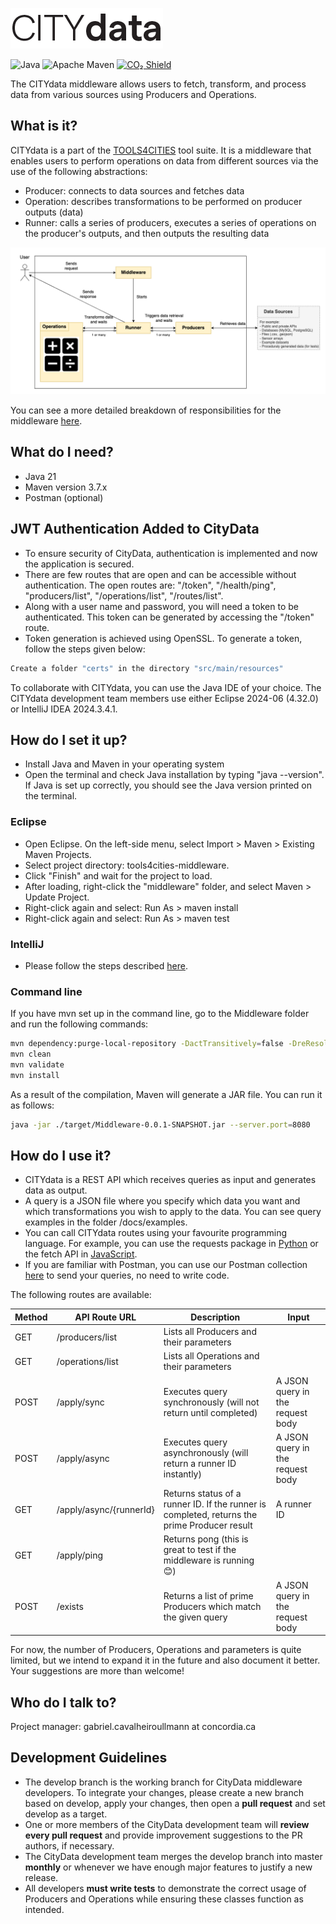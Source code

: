 ![image](./docs/logo.png)

![Java](https://img.shields.io/badge/Java-orange)
![Apache Maven](https://github.com/ptidejteam/ptidej-Ptidej/actions/workflows/maven.yml/badge.svg)
[![CO₂ Shield](https://img.shields.io/badge/CO₂-C_0.36g-C89806)](https://overbrowsing.com/projects/co2-shield)



The CITYdata middleware allows users to fetch, transform, and process data from various sources using Producers and Operations.

## What is it?
CITYdata is a part of the [TOOLS4CITIES](https://www.concordia.ca/research/cities-institute/initiatives/tools4cities.html) tool suite. It is a middleware that enables users to perform operations on data from different sources via the use of the following abstractions:

- Producer: connects to data sources and fetches data
- Operation: describes transformations to be performed on producer outputs (data)
- Runner: calls a series of producers, executes a series of operations on the producer's outputs, and then outputs the resulting data

![image](./docs/simplified-architecture.png)

You can see a more detailed breakdown of responsibilities for the middleware [here](./docs/architecture.png).

## What do I need?

- Java 21
- Maven version 3.7.x
- Postman (optional)

## JWT Authentication Added to CityData

- To ensure security of CityData, authentication is implemented and now the application is secured.
- There are few routes that are open and can be accessible without authentication. The open routes are: "/token", "/health/ping", "producers/list", "/operations/list", "/routes/list".
- Along with a user name and password, you will need a token to be authenticated. This token can be generated by accessing the "/token" route. 
- Token generation is achieved using OpenSSL. To generate a token, follow the steps given below:

```bash
Create a folder "certs" in the directory "src/main/resources"
```
To collaborate with CITYdata, you can use the Java IDE of your choice. The CITYdata development team members use either Eclipse 2024-06 (4.32.0) or IntelliJ IDEA 2024.3.4.1.

## How do I set it up?

- Install Java and Maven in your operating system
- Open the terminal and check Java installation by typing "java --version". If Java is set up correctly, you should see the Java version printed on the terminal.

### Eclipse
- Open Eclipse. On the left-side menu, select Import > Maven > Existing Maven Projects.
- Select project directory: tools4cities-middleware.
- Click "Finish" and wait for the project to load.
- After loading, right-click the "middleware" folder, and select Maven > Update Project.
- Right-click again and select: Run As > maven install
- Right-click again and select: Run As > maven test

### IntelliJ
- Please follow the steps described [here](https://www.jetbrains.com/help/idea/import-project-from-eclipse-page-1.html).

### Command line
If you have mvn set up in the command line, go to the Middleware folder and run the following commands:
```bash
mvn dependency:purge-local-repository -DactTransitively=false -DreResolve=false
mvn clean
mvn validate
mvn install
```

As a result of the compilation, Maven will generate a JAR file. You can run it as follows:
```bash
java -jar ./target/Middleware-0.0.1-SNAPSHOT.jar --server.port=8080
```

## How do I use it?

- CITYdata is a REST API which receives queries as input and generates data as output.
- A query is a JSON file where you specify which data you want and which transformations you wish to apply to the data. You can see query examples in the folder /docs/examples.
- You can call CITYdata routes using your favourite programming language. For example, you can use the requests package in [Python](https://www.geeksforgeeks.org/get-post-requests-using-python/) or the fetch API in [JavaScript](https://developer.mozilla.org/en-US/docs/Web/API/Fetch_API/Using_Fetch).
- If you are familiar with Postman, you can use our Postman collection [here](https://github.com/ptidejteam/citydata/blob/master/Middleware/docs/citydata_collection.json) to send your queries, no need to write code.

The following routes are available:

| **Method** | **API Route URL**       | **Description**                                                                              | **Input**                        |
|------------|-------------------------|----------------------------------------------------------------------------------------------|----------------------------------|
| GET        | /producers/list         | Lists all Producers and their parameters                                                     |                                  |
| GET        | /operations/list        | Lists all Operations and their parameters                                                    |                                  |
| POST       | /apply/sync             | Executes query synchronously (will not return until completed)                               | A JSON query in the request body |
| POST       | /apply/async            | Executes query asynchronously (will return a runner ID instantly)                            | A JSON query in the request body |
| GET        | /apply/async/{runnerId} | Returns status of a runner ID. If the runner is completed, returns the prime Producer result | A runner ID                      |
| GET        | /apply/ping             | Returns pong (this is great to test if the middleware is running 😊)                          |                                  |
| POST       | /exists                 | Returns a list of prime Producers which match the given query                                | A JSON query in the request body |

For now, the number of Producers, Operations and parameters is quite limited, but we intend to expand it in the future and also document it better. Your suggestions are more than welcome!

## Who do I talk to?

Project manager: gabriel.cavalheiroullmann at concordia.ca

## Development Guidelines
- The develop branch is the working branch for CityData middleware developers. To integrate your changes, please create a new branch based on develop, apply your changes, then open a **pull request** and set develop as a target.
- One or more members of the CityData development team will **review every pull request** and provide improvement suggestions to the PR authors, if necessary.
- The CityData development team merges the develop branch into master **monthly** or whenever we have enough major features to justify a new release.
- All developers **must write tests** to demonstrate the correct usage of Producers and Operations while ensuring these classes function as intended.

